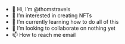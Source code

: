 - 👋 Hi, I’m @thomstravels
- 👀 I’m interested in creating NFTs
- 🌱 I’m currently learning how to do all of this
- 💞️ I’m looking to collaborate on nothing yet
- 📫 How to reach me email

<!---
thomstravels/thomstravels is a ✨ special ✨ repository because its `README.md` (this file) appears on your GitHub profile.
You can click the Preview link to take a look at your changes.
--->
